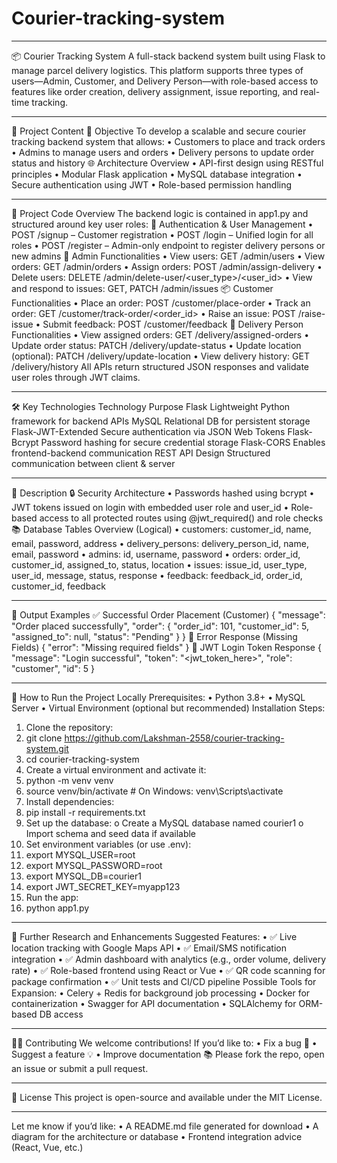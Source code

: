 # Courier-tracking-system
________________________________________
📦 Courier Tracking System
A full-stack backend system built using Flask to manage parcel delivery logistics. This platform supports three types of users—Admin, Customer, and Delivery Person—with role-based access to features like order creation, delivery assignment, issue reporting, and real-time tracking.
________________________________________
📘 Project Content
🎯 Objective
To develop a scalable and secure courier tracking backend system that allows:
•	Customers to place and track orders
•	Admins to manage users and orders
•	Delivery persons to update order status and history
🌐 Architecture Overview
•	API-first design using RESTful principles
•	Modular Flask application
•	MySQL database integration
•	Secure authentication using JWT
•	Role-based permission handling
________________________________________
🧠 Project Code Overview
The backend logic is contained in app1.py and structured around key user roles:
🔑 Authentication & User Management
•	POST /signup – Customer registration
•	POST /login – Unified login for all roles
•	POST /register – Admin-only endpoint to register delivery persons or new admins
👤 Admin Functionalities
•	View users: GET /admin/users
•	View orders: GET /admin/orders
•	Assign orders: POST /admin/assign-delivery
•	Delete users: DELETE /admin/delete-user/<user_type>/<user_id>
•	View and respond to issues: GET, PATCH /admin/issues
📦 Customer Functionalities
•	Place an order: POST /customer/place-order
•	Track an order: GET /customer/track-order/<order_id>
•	Raise an issue: POST /raise-issue
•	Submit feedback: POST /customer/feedback
🚚 Delivery Person Functionalities
•	View assigned orders: GET /delivery/assigned-orders
•	Update order status: PATCH /delivery/update-status
•	Update location (optional): PATCH /delivery/update-location
•	View delivery history: GET /delivery/history
All APIs return structured JSON responses and validate user roles through JWT claims.
________________________________________
🛠️ Key Technologies
Technology	Purpose
Flask	Lightweight Python framework for backend APIs
MySQL	Relational DB for persistent storage
Flask-JWT-Extended	Secure authentication via JSON Web Tokens
Flask-Bcrypt	Password hashing for secure credential storage
Flask-CORS	Enables frontend-backend communication
REST API Design	Structured communication between client & server
________________________________________
📝 Description
🔒 Security Architecture
•	Passwords hashed using bcrypt
•	JWT tokens issued on login with embedded user role and user_id
•	Role-based access to all protected routes using @jwt_required() and role checks
📚 Database Tables Overview (Logical)
•	customers: customer_id, name, email, password, address
•	delivery_persons: delivery_person_id, name, email, password
•	admins: id, username, password
•	orders: order_id, customer_id, assigned_to, status, location
•	issues: issue_id, user_type, user_id, message, status, response
•	feedback: feedback_id, order_id, customer_id, feedback
________________________________________
🧪 Output Examples
✅ Successful Order Placement (Customer)
{
  "message": "Order placed successfully",
  "order": {
    "order_id": 101,
    "customer_id": 5,
    "assigned_to": null,
    "status": "Pending"
  }
}
🛑 Error Response (Missing Fields)
{
  "error": "Missing required fields"
}
🔐 JWT Login Token Response
{
  "message": "Login successful",
  "token": "<jwt_token_here>",
  "role": "customer",
  "id": 5
}
________________________________________
🚀 How to Run the Project Locally
Prerequisites:
•	Python 3.8+
•	MySQL Server
•	Virtual Environment (optional but recommended)
Installation Steps:
1.	Clone the repository:
2.	git clone https://github.com/Lakshman-2558/courier-tracking-system.git
3.	cd courier-tracking-system
4.	Create a virtual environment and activate it:
5.	python -m venv venv
6.	source venv/bin/activate  # On Windows: venv\Scripts\activate
7.	Install dependencies:
8.	pip install -r requirements.txt
9.	Set up the database:
o	Create a MySQL database named courier1
o	Import schema and seed data if available
10.	Set environment variables (or use .env):
11.	export MYSQL_USER=root
12.	export MYSQL_PASSWORD=root
13.	export MYSQL_DB=courier1
14.	export JWT_SECRET_KEY=myapp123
15.	Run the app:
16.	python app1.py
________________________________________
🔭 Further Research and Enhancements
Suggested Features:
•	✅ Live location tracking with Google Maps API
•	✅ Email/SMS notification integration
•	✅ Admin dashboard with analytics (e.g., order volume, delivery rate)
•	✅ Role-based frontend using React or Vue
•	✅ QR code scanning for package confirmation
•	✅ Unit tests and CI/CD pipeline
Possible Tools for Expansion:
•	Celery + Redis for background job processing
•	Docker for containerization
•	Swagger for API documentation
•	SQLAlchemy for ORM-based DB access
________________________________________
👨‍💻 Contributing
We welcome contributions! If you’d like to:
•	Fix a bug 🐛
•	Suggest a feature 💡
•	Improve documentation 📚
Please fork the repo, open an issue or submit a pull request.
________________________________________
📄 License
This project is open-source and available under the MIT License.
________________________________________
Let me know if you’d like:
•	A README.md file generated for download
•	A diagram for the architecture or database
•	Frontend integration advice (React, Vue, etc.)

